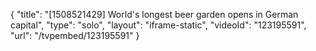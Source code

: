 {
    "title": "[1508521429] World's longest beer garden opens in German capital",
    "type": "solo",
    "layout": "iframe-static",
    "videoId": "123195591",
    "url": "\/tvpembed\/123195591"
}